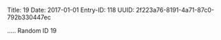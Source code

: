 Title: 19
Date: 2017-01-01
Entry-ID: 118
UUID: 2f223a76-8191-4a71-87c0-792b330447ec

.....
Random ID 19
